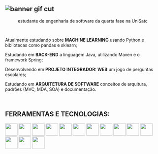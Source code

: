 ![banner gif cut](https://github.com/user-attachments/assets/0c0117f8-4d61-4e8f-9644-c57ecdc37f40)
---
 <p align="center">estudante de engenharia de software da quarta fase na UniSatc<p/>

 <br/>

<p>Atualmente estudando sobre <strong>MACHINE LEARNING</strong> usando Python e bibliotecas como pandas e sklearn;<p/>
<p>Estudando em <strong>BACK-END</strong> a linguagem Java, utilizando Maven e o framework Spring;<p/>
<p>Desenvolvendo em <strong>PROJETO INTEGRADOR: WEB</strong> um jogo de perguntas escolares;<p/>
<p>Estudando em <strong>ARQUITETURA DE SOFTWARE</strong> conceitos de arquitura, padrões (MVC, MDA, SOA) e documentação.<p/>
  
 <br/>
 
## FERRAMENTAS E TECNOLOGIAS:
<img src="https://cdn.jsdelivr.net/gh/devicons/devicon@latest/icons/react/react-original.svg" width="40"/> <img src="https://cdn.jsdelivr.net/gh/devicons/devicon@latest/icons/vitejs/vitejs-original.svg" width="40"/>
<img src="https://cdn.jsdelivr.net/gh/devicons/devicon@latest/icons/html5/html5-original.svg" width="40"/> <img src="https://cdn.jsdelivr.net/gh/devicons/devicon@latest/icons/css3/css3-original.svg"  width="40"/> <img src="https://cdn.jsdelivr.net/gh/devicons/devicon@latest/icons/nodejs/nodejs-original.svg" width="40"/> <img src="https://cdn.jsdelivr.net/gh/devicons/devicon@latest/icons/javascript/javascript-original.svg" width="40"/> <img src="https://cdn.jsdelivr.net/gh/devicons/devicon@latest/icons/python/python-original.svg" width="40"/> <img src="https://cdn.jsdelivr.net/gh/devicons/devicon@latest/icons/java/java-original.svg" width="40"/> <img src="https://cdn.jsdelivr.net/gh/devicons/devicon@latest/icons/maven/maven-original.svg" width="40"/> <img src="https://cdn.jsdelivr.net/gh/devicons/devicon@latest/icons/spring/spring-original.svg" width="40"/> <img src="https://cdn.jsdelivr.net/gh/devicons/devicon@latest/icons/postgresql/postgresql-original.svg" width="40"/> <img src="https://cdn.jsdelivr.net/gh/devicons/devicon@latest/icons/intellij/intellij-original.svg" width="40"/> <img src="https://cdn.jsdelivr.net/gh/devicons/devicon@latest/icons/vscode/vscode-original.svg" width="40"/> <img src="https://cdn.jsdelivr.net/gh/devicons/devicon@latest/icons/photoshop/photoshop-original.svg" width="40"/>
          
          

